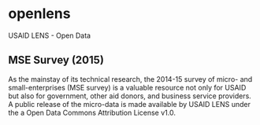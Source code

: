 # openlens
USAID LENS - Open Data

## MSE Survey (2015)

As the mainstay of its technical research, the 2014-15 survey of micro- and small-enterprises (MSE survey) is a valuable resource not only for USAID but also for government, other aid donors, and business service providers. A public release of the micro-data is made available by USAID LENS under the a Open Data Commons Attribution License v1.0.
